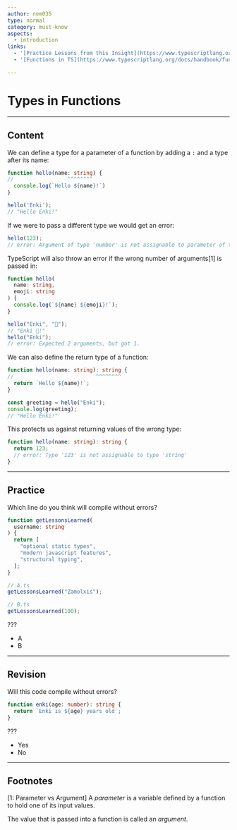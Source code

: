 ```yaml
---
author: nem035
type: normal
category: must-know
aspects:
  - introduction
links:
  - '[Practice Lessons from this Insight](https://www.typescriptlang.org/play/index.html#code/GYVwdgxgLglg9mABACwKYBt1wBRgIYC2qAXIgM5QBOMYA5gDSKoFwBWMpF1dAlJ1TVqIA3gChEiSqighKSAAYASYfiIBfRMuZsYagITyA3KLWjREBBUS0p0wYgC8KDFmwByAKJgA1jDeM3QF4NwGkdtx5jCzAyOHRUADosWmwbVDteYwB6DMQAIi9fRBC9HKA){website}'
  - '[Functions in TS](https://www.typescriptlang.org/docs/handbook/functions.html){documentation}'

---
```


# Types in Functions

---
## Content

We can define a type for a parameter of a function by adding a `:` and a type after its name:

```ts
function hello(name: string) {
//                 ^^^^^^^^
  console.log(`Hello ${name}!`)
}

hello('Enki');
// "Hello Enki!"
```

If we were to pass a different type we would get an error:

```ts
hello(123);
// error: Argument of type 'number' is not assignable to parameter of type 'string'.
```

TypeScript will also throw an error if the wrong number of arguments[1] is passed in:

```ts
function hello(
  name: string,
  emoji: string
) {
  console.log(`${name} ${emoji}!`);
}

hello("Enki", "👋");
// "Enki 👋!"
hello("Enki");
// error: Expected 2 arguments, but got 1.
```

We can also define the return type of a function:

```ts
function hello(name: string): string {
//                          ^^^^^^^^
  return `Hello ${name}!`;
}

const greeting = hello("Enki");
console.log(greeting);
// "Hello Enki!"
```

This protects us against returning values of the wrong type:

```ts
function hello(name: string): string {
  return 123;
  // error: Type '123' is not assignable to type 'string'
}
```

---
## Practice

Which line do you think will compile without errors?

```ts
function getLessonsLearned(
  username: string
) {
  return [
    "optional static types",
    "modern javascript features",
    "structural typing",
  ];
}

// A.ts
getLessonsLearned("Zamolxis");

// B.ts
getLessonsLearned(100);
```

???

* A
* B

---
## Revision

Will this code compile without errors?

```ts
function enki(age: number): string {
  return `Enki is ${age} years old`;
}
```

???

* Yes
* No

---
## Footnotes

[1: Parameter vs Argument]
A *parameter* is a variable defined by a function to hold one of its input values.

The value that is passed into a function is called an *argument*.
